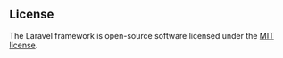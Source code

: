 ## License

The Laravel framework is open-source software licensed under the [MIT license](https://opensource.org/licenses/MIT).